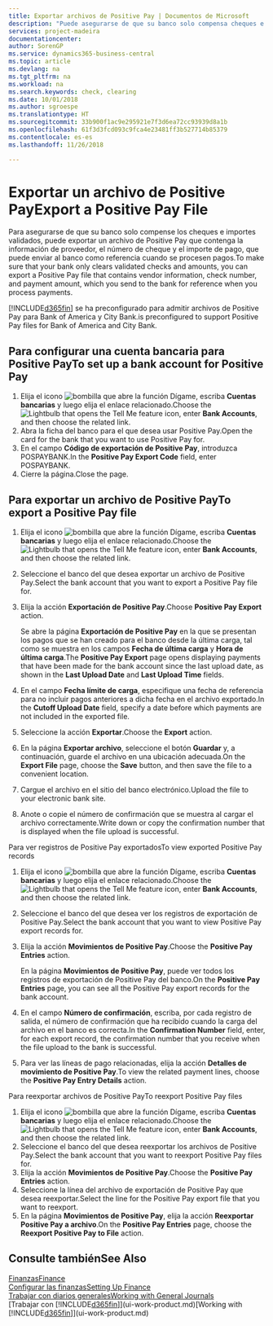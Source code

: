 ```yaml
---
title: Exportar archivos de Positive Pay | Documentos de Microsoft
description: "Puede asegurarse de que su banco solo compensa cheques e importes validados mediante la exportación un archivo de Positive Pay que contenga la información de proveedor y pago."
services: project-madeira
documentationcenter: 
author: SorenGP
ms.service: dynamics365-business-central
ms.topic: article
ms.devlang: na
ms.tgt_pltfrm: na
ms.workload: na
ms.search.keywords: check, clearing
ms.date: 10/01/2018
ms.author: sgroespe
ms.translationtype: HT
ms.sourcegitcommit: 33b900f1ac9e295921e7f3d6ea72cc93939d8a1b
ms.openlocfilehash: 61f3d3fcd093c9fca4e23481ff3b527714b85379
ms.contentlocale: es-es
ms.lasthandoff: 11/26/2018

---
```

# <a name="export-a-positive-pay-file"></a><span data-ttu-id="c665a-103">Exportar un archivo de Positive Pay</span><span class="sxs-lookup"><span data-stu-id="c665a-103">Export a Positive Pay File</span></span>
<span data-ttu-id="c665a-104">Para asegurarse de que su banco solo compense los cheques e importes validados, puede exportar un archivo de Positive Pay que contenga la información de proveedor, el número de cheque y el importe de pago, que puede enviar al banco como referencia cuando se procesen pagos.</span><span class="sxs-lookup"><span data-stu-id="c665a-104">To make sure that your bank only clears validated checks and amounts, you can export a Positive Pay file that contains vendor information, check number, and payment amount, which you send to the bank for reference when you process payments.</span></span>

[!INCLUDE[d365fin](includes/d365fin_md.md)] <span data-ttu-id="c665a-105">se ha preconfigurado para admitir archivos de Positive Pay para Bank of America y City Bank.</span><span class="sxs-lookup"><span data-stu-id="c665a-105">is preconfigured to support Positive Pay files for Bank of America and City Bank.</span></span>

## <a name="to-set-up-a-bank-account-for-positive-pay"></a><span data-ttu-id="c665a-106">Para configurar una cuenta bancaria para Positive Pay</span><span class="sxs-lookup"><span data-stu-id="c665a-106">To set up a bank account for Positive Pay</span></span>
1. <span data-ttu-id="c665a-107">Elija el icono ![bombilla que abre la función Dígame](media/ui-search/search_small.png "Dígame que desea hacer"), escriba **Cuentas bancarias** y luego elija el enlace relacionado.</span><span class="sxs-lookup"><span data-stu-id="c665a-107">Choose the ![Lightbulb that opens the Tell Me feature](media/ui-search/search_small.png "Tell me what you want to do") icon, enter **Bank Accounts**, and then choose the related link.</span></span>
2. <span data-ttu-id="c665a-108">Abra la ficha del banco para el que desea usar Positive Pay.</span><span class="sxs-lookup"><span data-stu-id="c665a-108">Open the card for the bank that you want to use Positive Pay for.</span></span>
3. <span data-ttu-id="c665a-109">En el campo **Código de exportación de Positive Pay**, introduzca POSPAYBANK.</span><span class="sxs-lookup"><span data-stu-id="c665a-109">In the **Positive Pay Export Code** field, enter POSPAYBANK.</span></span>
4. <span data-ttu-id="c665a-110">Cierre la página.</span><span class="sxs-lookup"><span data-stu-id="c665a-110">Close the page.</span></span>

## <a name="to-export-a-positive-pay-file"></a><span data-ttu-id="c665a-111">Para exportar un archivo de Positive Pay</span><span class="sxs-lookup"><span data-stu-id="c665a-111">To export a Positive Pay file</span></span>
1. <span data-ttu-id="c665a-112">Elija el icono ![bombilla que abre la función Dígame](media/ui-search/search_small.png "Dígame que desea hacer"), escriba **Cuentas bancarias** y luego elija el enlace relacionado.</span><span class="sxs-lookup"><span data-stu-id="c665a-112">Choose the ![Lightbulb that opens the Tell Me feature](media/ui-search/search_small.png "Tell me what you want to do") icon, enter **Bank Accounts**, and then choose the related link.</span></span>
2. <span data-ttu-id="c665a-113">Seleccione el banco del que desea exportar un archivo de Positive Pay.</span><span class="sxs-lookup"><span data-stu-id="c665a-113">Select the bank account that you want to export a Positive Pay file for.</span></span>
3. <span data-ttu-id="c665a-114">Elija la acción **Exportación de Positive Pay**.</span><span class="sxs-lookup"><span data-stu-id="c665a-114">Choose **Positive Pay Export** action.</span></span>

    <span data-ttu-id="c665a-115">Se abre la página **Exportación de Positive Pay** en la que se presentan los pagos que se han creado para el banco desde la última carga, tal como se muestra en los campos **Fecha de última carga** y **Hora de última carga**.</span><span class="sxs-lookup"><span data-stu-id="c665a-115">The **Positive Pay Export** page opens displaying payments that have been made for the bank account since the last upload date, as shown in the **Last Upload Date** and **Last Upload Time** fields.</span></span>
4. <span data-ttu-id="c665a-116">En el campo **Fecha límite de carga**, especifique una fecha de referencia para no incluir pagos anteriores a dicha fecha en el archivo exportado.</span><span class="sxs-lookup"><span data-stu-id="c665a-116">In the **Cutoff Upload Date** field, specify a date before which payments are not included in the exported file.</span></span>
5. <span data-ttu-id="c665a-117">Seleccione la acción **Exportar**.</span><span class="sxs-lookup"><span data-stu-id="c665a-117">Choose the **Export** action.</span></span>
6. <span data-ttu-id="c665a-118">En la página **Exportar archivo**, seleccione el botón **Guardar** y, a continuación, guarde el archivo en una ubicación adecuada.</span><span class="sxs-lookup"><span data-stu-id="c665a-118">On the **Export File** page, choose the **Save** button, and then save the file to a convenient location.</span></span>
7. <span data-ttu-id="c665a-119">Cargue el archivo en el sitio del banco electrónico.</span><span class="sxs-lookup"><span data-stu-id="c665a-119">Upload the file to your electronic bank site.</span></span>
8. <span data-ttu-id="c665a-120">Anote o copie el número de confirmación que se muestra al cargar el archivo correctamente.</span><span class="sxs-lookup"><span data-stu-id="c665a-120">Write down or copy the confirmation number that is displayed when the file upload is successful.</span></span>

<span data-ttu-id="c665a-121">Para ver registros de Positive Pay exportados</span><span class="sxs-lookup"><span data-stu-id="c665a-121">To view exported Positive Pay records</span></span>

1. <span data-ttu-id="c665a-122">Elija el icono ![bombilla que abre la función Dígame](media/ui-search/search_small.png "Dígame que desea hacer"), escriba **Cuentas bancarias** y luego elija el enlace relacionado.</span><span class="sxs-lookup"><span data-stu-id="c665a-122">Choose the ![Lightbulb that opens the Tell Me feature](media/ui-search/search_small.png "Tell me what you want to do") icon, enter **Bank Accounts**, and then choose the related link.</span></span>
2. <span data-ttu-id="c665a-123">Seleccione el banco del que desea ver los registros de exportación de Positive Pay.</span><span class="sxs-lookup"><span data-stu-id="c665a-123">Select the bank account that you want to view Positive Pay export records for.</span></span>
3. <span data-ttu-id="c665a-124">Elija la acción **Movimientos de Positive Pay**.</span><span class="sxs-lookup"><span data-stu-id="c665a-124">Choose the **Positive Pay Entries** action.</span></span>

    <span data-ttu-id="c665a-125">En la página **Movimientos de Positive Pay**, puede ver todos los registros de exportación de Positive Pay del banco.</span><span class="sxs-lookup"><span data-stu-id="c665a-125">On the **Positive Pay Entries** page, you can see all the Positive Pay export records for the bank account.</span></span>
4. <span data-ttu-id="c665a-126">En el campo **Número de confirmación**, escriba, por cada registro de salida, el número de confirmación que ha recibido cuando la carga del archivo en el banco es correcta.</span><span class="sxs-lookup"><span data-stu-id="c665a-126">In the **Confirmation Number** field, enter, for each export record, the confirmation number that you receive when the file upload to the bank is successful.</span></span>
5. <span data-ttu-id="c665a-127">Para ver las líneas de pago relacionadas, elija la acción **Detalles de movimiento de Positive Pay**.</span><span class="sxs-lookup"><span data-stu-id="c665a-127">To view the related payment lines, choose the **Positive Pay Entry Details** action.</span></span>

<span data-ttu-id="c665a-128">Para reexportar archivos de Positive Pay</span><span class="sxs-lookup"><span data-stu-id="c665a-128">To reexport Positive Pay files</span></span>

1. <span data-ttu-id="c665a-129">Elija el icono ![bombilla que abre la función Dígame](media/ui-search/search_small.png "Dígame que desea hacer"), escriba **Cuentas bancarias** y luego elija el enlace relacionado.</span><span class="sxs-lookup"><span data-stu-id="c665a-129">Choose the ![Lightbulb that opens the Tell Me feature](media/ui-search/search_small.png "Tell me what you want to do") icon, enter **Bank Accounts**, and then choose the related link.</span></span>
2. <span data-ttu-id="c665a-130">Seleccione el banco del que desea reexportar los archivos de Positive Pay.</span><span class="sxs-lookup"><span data-stu-id="c665a-130">Select the bank account that you want to reexport Positive Pay files for.</span></span>
3. <span data-ttu-id="c665a-131">Elija la acción **Movimientos de Positive Pay**.</span><span class="sxs-lookup"><span data-stu-id="c665a-131">Choose the **Positive Pay Entries** action.</span></span>
4. <span data-ttu-id="c665a-132">Seleccione la línea del archivo de exportación de Positive Pay que desea reexportar.</span><span class="sxs-lookup"><span data-stu-id="c665a-132">Select the line for the Positive Pay export file that you want to reexport.</span></span>
5. <span data-ttu-id="c665a-133">En la página **Movimientos de Positive Pay**, elija la acción **Reexportar Positive Pay a archivo**.</span><span class="sxs-lookup"><span data-stu-id="c665a-133">On the **Positive Pay Entries** page, choose the **Reexport Positive Pay to File** action.</span></span>

## <a name="see-also"></a><span data-ttu-id="c665a-134">Consulte también</span><span class="sxs-lookup"><span data-stu-id="c665a-134">See Also</span></span>
[<span data-ttu-id="c665a-135">Finanzas</span><span class="sxs-lookup"><span data-stu-id="c665a-135">Finance</span></span>](finance.md)  
[<span data-ttu-id="c665a-136">Configurar las finanzas</span><span class="sxs-lookup"><span data-stu-id="c665a-136">Setting Up Finance</span></span>](finance-setup-finance.md)  
[<span data-ttu-id="c665a-137">Trabajar con diarios generales</span><span class="sxs-lookup"><span data-stu-id="c665a-137">Working with General Journals</span></span>](ui-work-general-journals.md)  
<span data-ttu-id="c665a-138">[Trabajar con [!INCLUDE[d365fin](includes/d365fin_md.md)]](ui-work-product.md)</span><span class="sxs-lookup"><span data-stu-id="c665a-138">[Working with [!INCLUDE[d365fin](includes/d365fin_md.md)]](ui-work-product.md)</span></span>

